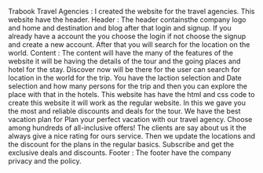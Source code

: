 Trabook Travel Agencies :
	I created the website for the travel agencies. 
  This website have the header.
Header :
	The header containsthe company logo and home and destination and blog after that login and signup.
	If you already have a account the you choose the login if not choose the signup and create a new account.
	After that you will search for the location on the world.
Content :
	The content will have the many of the features of the website it will be having the details of the tour and the going places and hotel for the stay.
	Discover now will be there for the user can search for location in the world for the trip.
	You have the laction selection and Date selection and how many persons for the trip and then you can explore the place with that in the hotels.
	This website has have the html and css code to create this website it will work as the regular website.
	In this we gave you the most and reliable discounts and deals for the tour.
	We have the best vacation plan for Plan your perfect vacation with our travel agency. Choose among hundreds of all-inclusive offers!
	The clients are say about us it the always give a nice rating for ours service.
	Then we update the locations and the discount for the plans in the regular basics.
	Subscribe and get the exclusive deals and discounts.
Footer :
	The footer have the company privacy and the policy.
 
